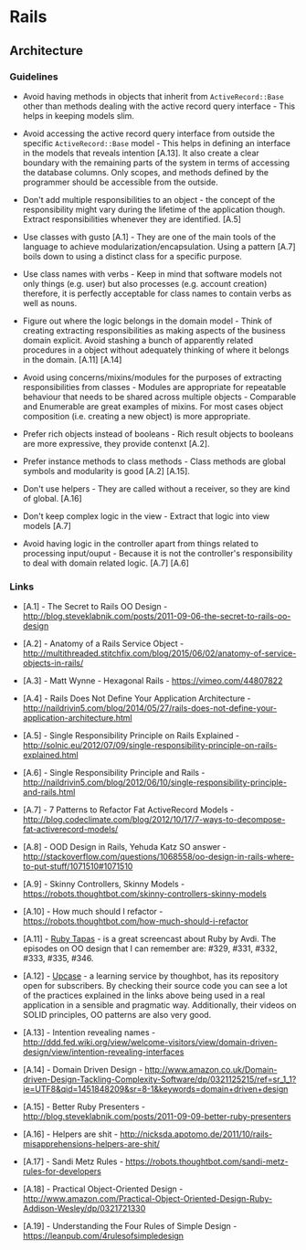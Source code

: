 # Rails

## Architecture
### Guidelines
+ Avoid having methods in objects that inherit from `ActiveRecord::Base` other than methods dealing with the active
record query interface - This helps in keeping models slim.

+ Avoid accessing the active record query interface from outside the specific `ActiveRecord::Base` model - This helps
in defining an interface in the models that reveals intention [A.13]. It also create a clear boundary with the remaining parts
of the system in terms of accessing the database columns. Only scopes, and methods defined by the programmer should be
accessible from the outside.

+ Don't add multiple responsibilities to an object - the concept of the responsibility might vary during the lifetime of
the application though. Extract responsibilities whenever they are identified. [A.5]

+ Use classes with gusto [A.1] - They are one of the main tools of the language to achieve modularization/encapsulation.
Using a pattern [A.7] boils down to using a distinct class for a specific purpose.

+ Use class names with verbs -  Keep in mind that software models not only things (e.g. user) but also processes
(e.g. account creation) therefore, it is perfectly acceptable for class names to contain verbs as well as nouns.

+ Figure out where the logic belongs in the domain model - Think of creating extracting responsibilities as making
aspects of the business domain explicit. Avoid stashing a bunch of apparently related procedures in a object without
adequately thinking of where it belongs in the domain. [A.11] [A.14]

+ Avoid using concerns/mixins/modules for the purposes of extracting responsibilities from classes - Modules are
appropriate for repeatable behaviour that needs to be shared across multiple objects - Comparable and Enumerable are
great examples of mixins. For most cases object composition (i.e. creating a new object) is more appropriate.

+ Prefer rich objects instead of booleans - Rich result objects to booleans are more expressive, they provide contenxt
[A.2].

+ Prefer instance methods to class methods - Class methods are global symbols and modularity is good [A.2] [A.15].

+ Don't use helpers - They are called without a receiver, so they are kind of global.  [A.16]

+ Don't keep complex logic in the view - Extract that logic into view models [A.7]

+ Avoid having logic in the controller apart from things related to processing input/ouput - Because it is not the
controller's responsibility to deal with domain related logic. [A.7] [A.6]

### Links
+ [A.1] - The Secret to Rails OO Design - http://blog.steveklabnik.com/posts/2011-09-06-the-secret-to-rails-oo-design

+ [A.2] - Anatomy of a Rails Service Object - http://multithreaded.stitchfix.com/blog/2015/06/02/anatomy-of-service-objects-in-rails/

+ [A.3] - Matt Wynne - Hexagonal Rails - https://vimeo.com/44807822

+ [A.4] - Rails Does Not Define Your Application Architecture - http://naildrivin5.com/blog/2014/05/27/rails-does-not-define-your-application-architecture.html

+ [A.5] - Single Responsibility Principle on Rails Explained - http://solnic.eu/2012/07/09/single-responsibility-principle-on-rails-explained.html

+ [A.6] - Single Responsibility Principle and Rails - http://naildrivin5.com/blog/2012/06/10/single-responsibility-principle-and-rails.html

+ [A.7] - 7 Patterns to Refactor Fat ActiveRecord Models - http://blog.codeclimate.com/blog/2012/10/17/7-ways-to-decompose-fat-activerecord-models/

+ [A.8] - OOD Design in Rails, Yehuda Katz SO answer - http://stackoverflow.com/questions/1068558/oo-design-in-rails-where-to-put-stuff/1071510#1071510

+ [A.9] - Skinny Controllers, Skinny Models - https://robots.thoughtbot.com/skinny-controllers-skinny-models

+ [A.10] - How much should I refactor - https://robots.thoughtbot.com/how-much-should-i-refactor

+ [A.11] - [Ruby Tapas](http://www.rubytapas.com/) - is a great screencast about Ruby by Avdi. The episodes on OO design that I can remember are: #329, #331, #332, #333, #335, #346.

+ [A.12] - [Upcase](https://upcase.com) - a learning service by thoughbot, has its repository open for subscribers. By checking their source code you can see a lot of the practices explained in the links above being used in a real application in a sensible and pragmatic way. Additionally, their videos on SOLID principles, OO patterns are also very good.

+ [A.13] - Intention revealing names - http://ddd.fed.wiki.org/view/welcome-visitors/view/domain-driven-design/view/intention-revealing-interfaces

+ [A.14] - Domain Driven Design - http://www.amazon.co.uk/Domain-driven-Design-Tackling-Complexity-Software/dp/0321125215/ref=sr_1_1?ie=UTF8&qid=1451848209&sr=8-1&keywords=domain+driven+design

+ [A.15] - Better Ruby Presenters - http://blog.steveklabnik.com/posts/2011-09-09-better-ruby-presenters

+ [A.16] - Helpers are shit - http://nicksda.apotomo.de/2011/10/rails-misapprehensions-helpers-are-shit/

+ [A.17] - Sandi Metz Rules - https://robots.thoughtbot.com/sandi-metz-rules-for-developers

+ [A.18] - Practical Object-Oriented Design -http://www.amazon.com/Practical-Object-Oriented-Design-Ruby-Addison-Wesley/dp/0321721330

+ [A.19] - Understanding the Four Rules of Simple Design  - https://leanpub.com/4rulesofsimpledesign
